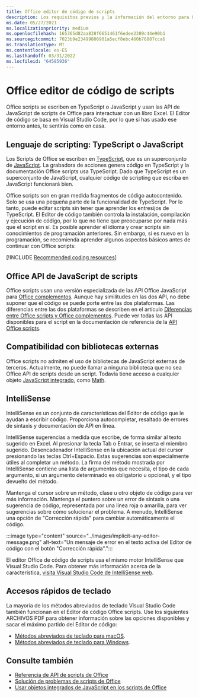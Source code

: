 ```yaml
---
title: Office editor de código de scripts
description: Los requisitos previos y la información del entorno para Office scripts en Excel en la Web.
ms.date: 05/27/2021
ms.localizationpriority: medium
ms.openlocfilehash: 165365d82aa838f6651461f6edee2389c44e90b1
ms.sourcegitcommit: 7023b9e23499806901a5ecf8ebc460b76887cca6
ms.translationtype: MT
ms.contentlocale: es-ES
ms.lasthandoff: 03/31/2022
ms.locfileid: "64585936"
---
```

# <a name="office-scripts-code-editor-environment"></a>Office editor de código de scripts

Office scripts se escriben en TypeScript o JavaScript y usan las API de JavaScript de scripts de Office para interactuar con un libro Excel. El Editor de código se basa en Visual Studio Code, por lo que si has usado ese entorno antes, te sentirás como en casa.

## <a name="scripting-language-typescript-or-javascript"></a>Lenguaje de scripting: TypeScript o JavaScript

Los Scripts de Office se escriben en [TypeScript](https://www.typescriptlang.org/docs/home.html), que es un superconjunto de [JavaScript](https://developer.mozilla.org/docs/Web/JavaScript). La grabadora de acciones genera código en TypeScript y la documentación Office scripts usa TypeScript. Dado que TypeScript es un superconjunto de JavaScript, cualquier código de scripting que escriba en JavaScript funcionará bien.

Office scripts son en gran medida fragmentos de código autocontenido. Solo se usa una pequeña parte de la funcionalidad de TypeScript. Por lo tanto, puede editar scripts sin tener que aprender los entresijos de TypeScript. El Editor de código también controla la instalación, compilación y ejecución de código, por lo que no tiene que preocuparse por nada más que el script en sí. Es posible aprender el idioma y crear scripts sin conocimientos de programación anteriores. Sin embargo, si es nuevo en la programación, se recomienda aprender algunos aspectos básicos antes de continuar con Office scripts:

[!INCLUDE [Recommended coding resources](../includes/coding-basics-references.md)]

## <a name="office-scripts-javascript-api"></a>Office API de JavaScript de scripts

Office scripts usan una versión especializada de las API Office JavaScript para [Office complementos](/office/dev/add-ins/overview/index). Aunque hay similitudes en las dos API, no debe suponer que el código se puede porte entre las dos plataformas. Las diferencias entre las dos plataformas se describen en el artículo [Diferencias entre Office scripts y Office complementos](../resources/add-ins-differences.md#apis). Puede ver todas las API disponibles para el script en la documentación de referencia de la [API Office scripts](/javascript/api/office-scripts/overview).

## <a name="external-library-support"></a>Compatibilidad con bibliotecas externas

Office scripts no admiten el uso de bibliotecas de JavaScript externas de terceros. Actualmente, no puede llamar a ninguna biblioteca que no sea Office API de scripts desde un script. Todavía tiene acceso a cualquier objeto [JavaScript integrado](../develop/javascript-objects.md), como [Math](https://developer.mozilla.org/docs/Web/JavaScript/Reference/Global_Objects/Math).

## <a name="intellisense"></a>IntelliSense

IntelliSense es un conjunto de características del Editor de código que le ayudan a escribir código. Proporciona autocompletar, resaltado de errores de sintaxis y documentación de API en línea.

IntelliSense sugerencias a medida que escribe, de forma similar al texto sugerido en Excel. Al presionar la tecla Tab o Entrar, se inserta el miembro sugerido. Desencadenador IntelliSense en la ubicación actual del cursor presionando las teclas Ctrl+Espacio. Estas sugerencias son especialmente útiles al completar un método. La firma del método mostrada por IntelliSense contiene una lista de argumentos que necesita, el tipo de cada argumento, si un argumento determinado es obligatorio u opcional, y el tipo devuelto del método.

Mantenga el cursor sobre un método, clase u otro objeto de código para ver más información. Mantenga el puntero sobre un error de sintaxis o una sugerencia de código, representada por una línea roja o amarilla, para ver sugerencias sobre cómo solucionar el problema. A menudo, IntelliSense una opción de "Corrección rápida" para cambiar automáticamente el código.

:::image type="content" source="../images/implicit-any-editor-message.png" alt-text="Un mensaje de error en el texto activa del Editor de código con el botón &quot;Corrección rápida&quot;.":::

El editor Office de código de scripts usa el mismo motor IntelliSense que Visual Studio Code. Para obtener más información acerca de la característica, [visita Visual Studio Code de IntelliSense web](https://code.visualstudio.com/docs/editor/intellisense#_intellisense-features).

## <a name="keyboard-shortcuts"></a>Accesos rápidos de teclado

La mayoría de los métodos abreviados de teclado Visual Studio Code también funcionan en el Editor de código Office scripts. Use los siguientes ARCHIVOS PDF para obtener información sobre las opciones disponibles y sacar el máximo partido del Editor de código:

- [Métodos abreviados de teclado para macOS](https://code.visualstudio.com/shortcuts/keyboard-shortcuts-macos.pdf).
- [Métodos abreviados de teclado para Windows](https://code.visualstudio.com/shortcuts/keyboard-shortcuts-windows.pdf).

## <a name="see-also"></a>Consulte también

- [Referencia de API de scripts de Office](/javascript/api/office-scripts/overview)
- [Solución de problemas de scripts de Office](../testing/troubleshooting.md)
- [Usar objetos integrados de JavaScript en los scripts de Office](../develop/javascript-objects.md)
